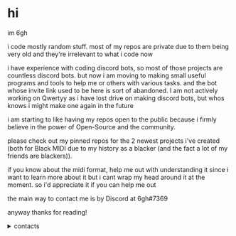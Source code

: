 # hi
im 6gh

i code mostly random stuff. most of my repos are private due to them being very old and they're irrelevant to what i code now

i have experience with coding discord bots, so most of those projects are countless discord bots. but now i am moving to making small useful programs and tools to help me or others with various tasks. and the bot whose invite link used to be here is sort of abandoned. I am not actively working on Qwertyy as i have lost drive on making discord bots, but whos knows i might make one again in the future

i am starting to like having my repos open to the public because i firmly believe in the power of Open-Source and the community.

please check out my pinned repos for the 2 newest projects i've created (both for Black MIDI due to my history as a blacker (and the fact a lot of my friends are blackers)). 

if you know about the midi format, help me out with understanding it since i want to learn more about it but i cant wrap my head around it at the moment. so i'd appreciate it if you can help me out

the main way to contact me is by Discord at 6gh#7369

anyway thanks for reading!

<!--
thanks to https://gist.github.com/citrusui/07978f14b11adada364ff901e27c7f61 for showing me how to dropdown lol 
-->

<details>
<summary>contacts</summary>
<br>
woah
</details>
